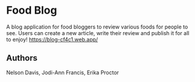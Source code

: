 # Food Blog

A blog application for food bloggers to review various foods for people to see. Users can create a new article, write their review and publish it for all to enjoy!
https://blog-cf4c1.web.app/

## Authors

Nelson Davis, Jodi-Ann Francis, Erika Proctor


